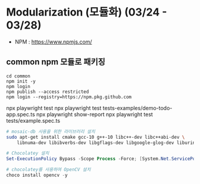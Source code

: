 # Modularization (모듈화) (03/24 - 03/28)

- NPM : https://www.npmjs.com/

## common npm 모듈로 패키징

```
cd common
npm init -y
npm login
npm publish --access restricted
npm login --registry=https://npm.pkg.github.com
```

npx playwright test
npx playwright test tests-examples/demo-todo-app.spec.ts
npx playwright show-report
npx playwright test tests/example.spec.ts

```sh
# mosaic-db 사용을 위한 라이브러리 설치
sudo apt-get install cmake gcc-10 g++-10 libc++-dev libc++abi-dev \
    libnuma-dev libibverbs-dev libgflags-dev libgoogle-glog-dev liburing-dev
```

```powershell
# Chocolatey 설치
Set-ExecutionPolicy Bypass -Scope Process -Force; [System.Net.ServicePointManager]::SecurityProtocol = [System.Net.ServicePointManager]::SecurityProtocol -bor 3072; iex ((New-Object System.Net.WebClient).DownloadString('https://community.chocolatey.org/install.ps1'))
```

```powershell
# chocolatey를 사용하여 OpenCV 설치
choco install opencv -y
```
